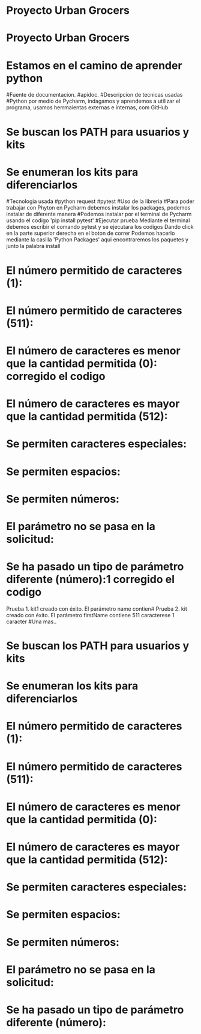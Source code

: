 # Proyecto Urban Grocers 
# Proyecto Urban Grocers 
# Estamos en el camino de aprender python
#Fuente de documentacion.
#apidoc.
#Descripcion de tecnicas usadas
#Python por medio de Pycharm, indagamos y aprendemos a utilizar el programa, usamos herrmaientas externas e internas, com GitHub
# Se buscan los PATH para usuarios y kits
# Se enumeran los kits para diferenciarlos
#Tecnologia usada
#python request
#pytest
#Uso de la libreria
#Para poder trabajar con Phyton en Pycharm debemos instalar los packages, podemos instalar de diferente manera
#Podemos instalar por el terminal de Pycharm usando el codigo 'pip install pytest'
#Ejecutar prueba
Mediante el terminal debemos escribir el comando pytest y se ejecutara los codigos
Dando click en la parte superior derecha en el boton de correr
Podemos hacerlo mediante la casilla 'Python Packages' aqui encontraremos los paquetes y junto la palabra install
# El número permitido de caracteres (1):
# El número permitido de caracteres (511):
# El número de caracteres es menor que la cantidad permitida (0): corregido el codigo
# El número de caracteres es mayor que la cantidad permitida (512):
# Se permiten caracteres especiales:
# Se permiten espacios:
# Se permiten números:
# El parámetro no se pasa en la solicitud:
# Se ha pasado un tipo de parámetro diferente (número):1 corregido el codigo
Prueba 1. kit1 creado con éxito. El parámetro name contien# Prueba 2. kit creado con éxito. El parámetro firstName contiene 511 caracterese 1 caracter
#Una mas..
# Se buscan los PATH para usuarios y kits
# Se enumeran los kits para diferenciarlos
# El número permitido de caracteres (1):
# El número permitido de caracteres (511):
# El número de caracteres es menor que la cantidad permitida (0): 
# El número de caracteres es mayor que la cantidad permitida (512):
# Se permiten caracteres especiales:
# Se permiten espacios:
# Se permiten números:
# El parámetro no se pasa en la solicitud:
# Se ha pasado un tipo de parámetro diferente (número):
# 
#
#
